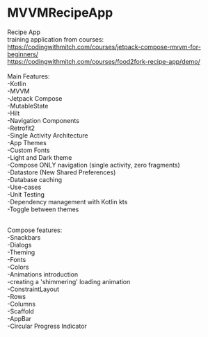 # MVVMRecipeApp

Recipe App<br>
training application from courses:<br>
https://codingwithmitch.com/courses/jetpack-compose-mvvm-for-beginners/ <br>
https://codingwithmitch.com/courses/food2fork-recipe-app/demo/ <br>
<br>
Main Features:<br>
-Kotlin<br>
-MVVM<br>
-Jetpack Compose<br>
-MutableState<br>
-Hilt<br>
-Navigation Components<br>
-Retrofit2<br>
-Single Activity Architecture<br>
-App Themes<br>
-Custom Fonts<br>
-Light and Dark theme<br>
-Compose ONLY navigation (single activity, zero fragments)<br>
-Datastore (New Shared Preferences)<br>
-Database caching<br>
-Use-cases<br>
-Unit Testing<br>
-Dependency management with Kotlin kts<br>
-Toggle between themes<br><br>

Compose features:<br>
-Snackbars<br>
-Dialogs<br>
-Theming<br>
-Fonts<br>
-Colors<br>
-Animations introduction<br>
-creating a 'shimmering' loading animation<br>
-ConstraintLayout<br>
-Rows<br>
-Columns<br>
-Scaffold<br>
-AppBar<br>
-Circular Progress Indicator<br>

